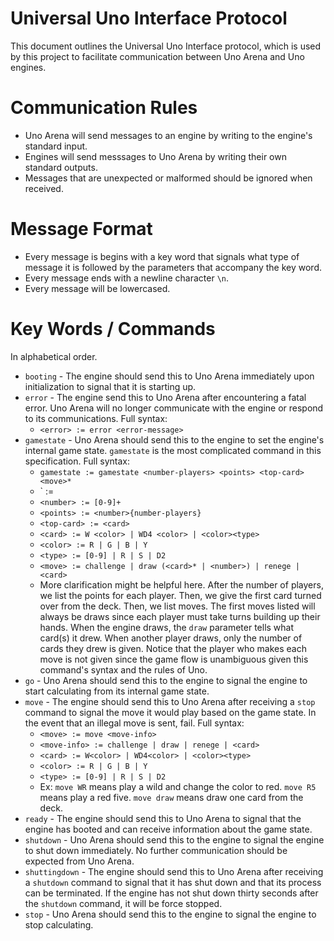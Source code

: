 # Universal Uno Interface Protocol
This document outlines the Universal Uno Interface protocol, which is used by this project to facilitate communication between Uno Arena and Uno engines.

# Communication Rules
- Uno Arena will send messages to an engine by writing to the engine's standard input.
- Engines will send messsages to Uno Arena by writing their own standard outputs.
- Messages that are unexpected or malformed should be ignored when received.

# Message Format
- Every message is begins with a key word that signals what type of message it is followed by the parameters that accompany the key word.
- Every message ends with a newline character `\n`.
- Every message will be lowercased.

# Key Words / Commands
In alphabetical order.
- `booting` - The engine should send this to Uno Arena immediately upon initialization to signal that it is starting up.
- `error` -  The engine send this to Uno Arena after encountering a fatal error. Uno Arena will no longer communicate with the engine or respond to its communications.  Full syntax:
  - `<error> := error <error-message>`
- `gamestate` - Uno Arena should send this to the engine to set the engine's internal game state.  `gamestate` is the most complicated command in this specification.  Full syntax:
  - `gamestate := gamestate <number-players> <points> <top-card>  <move>*`
  - `<number-players> := <number>
  - `<number> := [0-9]+`
  - `<points> := <number>{number-players}`
  - `<top-card> := <card>`
  - `<card> := W <color> | WD4 <color> | <color><type>`
  - `<color> := R | G | B | Y`
  - `<type> := [0-9] | R | S | D2`
  - `<move> := challenge | draw (<card>* | <number>) | renege | <card>`
  - More clarification might be helpful here.  After the number of players, we list the points for each player.  Then, we give the first card turned over from the deck.  Then, we list moves.  The first moves listed will always be draws since each player must take turns building up their hands.  When the engine draws, the `draw` parameter tells what card(s) it drew.  When another player draws, only the number of cards they drew is given.  Notice that the player who makes each move is not given since the game flow is unambiguous given this command's syntax and the rules of Uno.
- `go` - Uno Arena should send this to the engine to signal the engine to start calculating from its internal game state.
- `move` - The engine should send this to Uno Arena after receiving a `stop` command to signal the move it would play based on the game state.  In the event that an illegal move is sent, fail. Full syntax:
  - `<move> := move <move-info>`
  - `<move-info> := challenge | draw | renege | <card>`
  - `<card> := W<color> | WD4<color> | <color><type>`
  - `<color> := R | G | B | Y`
  - `<type> := [0-9] | R | S | D2`
  - Ex: `move WR` means play a wild and change the color to red.  `move R5` means play a red five.  `move draw` means draw one card from the deck.
- `ready` - The engine should send this to Uno Arena to signal that the engine has booted and can receive information about the game state.
- `shutdown` - Uno Arena should send this to the engine to signal the engine to shut down immediately.  No further communication should be expected from Uno Arena.
- `shuttingdown` - The engine should send this to Uno Arena after receiving a `shutdown` command to signal that it has shut down and that its process can be terminated.  If the engine has not shut down thirty seconds after the `shutdown` command, it will be force stopped.
- `stop` - Uno Arena should send this to the engine to signal the engine to stop calculating.
